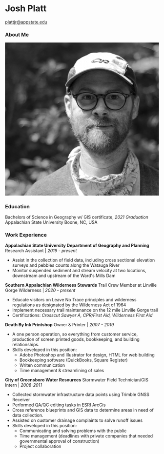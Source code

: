 # Josh Platt

plattjr@appstate.edu

### About Me
![image](https://github.com/plattjr/3814lab/blob/master/portrait.jpg?raw=true)


### Education
Bachelors of Science in Geography w/ GIS certificate, *2021 Graduation*
Appalachian State University
Boone, NC, USA

### Work Experience

**Appalachian State University Department of Geography and Planning**
Research Assistant | *2019 - present*
  * Assist in the collection of field data, including cross sectional elevation surveys and pebbles counts along the Watauga River
  * Monitor suspended sediment and stream velocity at two locations, downstream and upstream of the Ward's Mills Dam

**Southern Appalachian Wilderness Stewards**
Trail Crew Member at Linville Gorge Wilderness | *2020 - present*
  * Educate visitors on Leave No Trace principles and wilderness regulations as designated by the Wilderness Act of 1964
  * Implement necessary trail maintenance on the 12 mile Linville Gorge trail
  * Certifications: *Crosscut Sawyer A, CPR/First Aid, Wilderness First Aid*

**Death By Ink Printshop**
Owner & Printer | *2007 - 2019*
  * A one person operation, so everything from customer service, production of screen printed goods, bookkeeping, and building relationships.
  * Skills developed in this position:
    * Adobe Photoshop and Illustrator for design, HTML for web building
    * Bookkeeping software (QuickBooks, Square Register)
    * Writen communication
    * Time management & streamlining of sales

**City of Greensboro Water Resources**
Stormwater Field Technician/GIS Intern | *2008-2011*
  * Collected stormwater infrastructure data points using Trimble GNSS Receiver
  * Performed QA/QC editing tasks in ESRI ArcGis
  * Cross reference blueprints and GIS data to determine areas in need of data collection.
  * Assisted on customer drainage complaints to solve runoff issues
  * Skills developed in this position:
    * Communicating and solving problems with the public
    * Time management (deadlines with private companies that needed governmental approval of construction)
    * Project collaboration

